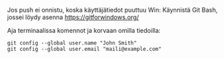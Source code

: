 Jos push ei onnistu, koska käyttäjätiedot puuttuu
Win: Käynnistä Git Bash, jossei löydy asenna <https://gitforwindows.org/>

Aja terminaalissa komennot ja korvaan omilla tiedoilla:

```shell
git config --global user.name "John Smith"
git config --global user.email "maili@example.com"
```
